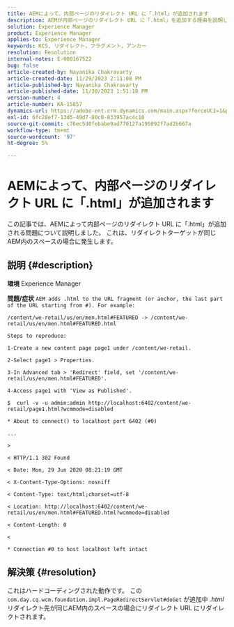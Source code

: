 ```yaml
---
title: AEMによって、内部ページのリダイレクト URL に「.html」が追加されます
description: AEMが内部ページのリダイレクト URL に「.html」を追加する理由を説明します
solution: Experience Manager
product: Experience Manager
applies-to: Experience Manager
keywords: KCS, リダイレクト，フラグメント，アンカー
resolution: Resolution
internal-notes: E-000167522
bug: false
article-created-by: Nayanika Chakravarty
article-created-date: 11/29/2023 2:11:08 PM
article-published-by: Nayanika Chakravarty
article-published-date: 11/30/2023 1:51:18 PM
version-number: 4
article-number: KA-15857
dynamics-url: https://adobe-ent.crm.dynamics.com/main.aspx?forceUCI=1&pagetype=entityrecord&etn=knowledgearticle&id=3507b822-c18e-ee11-8179-6045bd006b4b
exl-id: 6fc28ef7-13d5-49d7-80c0-833957ac4c10
source-git-commit: c76ec5d0febabe9ad770127a195092f7ad2b667a
workflow-type: tm+mt
source-wordcount: '97'
ht-degree: 5%

---
```


# AEMによって、内部ページのリダイレクト URL に「.html」が追加されます


この記事では、AEMによって内部ページのリダイレクト URL に「.html」が追加される問題について説明しました。 これは、リダイレクトターゲットが同じAEM内のスペースの場合に発生します。

## 説明 {#description}


<b>環境</b>
Experience Manager

<b>問題/症状</b>
`AEM adds .html to the URL fragment (or anchor, the last part of the URL starting from #). For example:`


```
/content/we-retail/us/en/men.html#FEATURED -> /content/we-retail/us/en/men.html#FEATURED.html

Steps to reproduce:
```



```
1-Create a new content page page1 under /content/we-retail.
```



```
2-Select page1 > Properties.
```



```
3-In Advanced tab > 'Redirect' field, set '/content/we-retail/us/en/men.html#FEATURED'.
```



```
4-Access page1 with 'View as Published'.
```



```
$  curl -v -u admin:admin http://localhost:6402/content/we-retail/page1.html?wcmmode=disabled
```



```
* About to connect() to localhost port 6402 (#0)
```



```
...
```



```
>
```



```
< HTTP/1.1 302 Found
```



```
< Date: Mon, 29 Jun 2020 08:21:19 GMT
```



```
< X-Content-Type-Options: nosniff
```



```
< Content-Type: text/html;charset=utf-8
```



```
< Location: http://localhost:6402/content/we-retail/us/en/men.html#FEATURED.html?wcmmode=disabled
```



```
< Content-Length: 0
```



```
<
```



```
* Connection #0 to host localhost left intact
```



## 解決策 {#resolution}


これはハードコーディングされた動作です。 この `com.day.cq.wcm.foundation.impl.PageRedirectServlet#doGet` が追加中 *.html* リダイレクト先が同じAEM内のスペースの場合にリダイレクト URL にリダイレクトされます。

